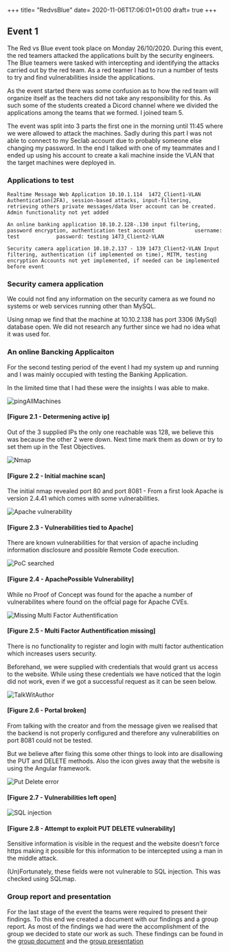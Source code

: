 +++
title= "RedvsBlue"
date= 2020-11-06T17:06:01+01:00
draft= true
+++

## Event 1
The  Red vs Blue event took place on Monday 26/10/2020. During this event, the red teamers attacked the applications built by the security engineers. The Blue teamers were tasked with intercepting and identifying the attacks carried out by the red team. As a red teamer I had to run a number of tests to try and find vulnerabilities inside the applications.

As the event started there was some confusion as to how the red team will organize itself as the teachers did not take any responsibility for this. As such some of the students created a Dicord  channel where we divided the applications among the teams that we formed. I joined team 5.

The event was split into 3 parts the first one in the morning until 11:45 where we were allowed to attack the machines. Sadly during this part I was not able to connect to my Seclab account due to probably someone else changing my password. In the end I talked with one of my teammates and I ended up using his account to create a kali machine inside the VLAN that the target machines were deployed in.

### Applications to test

`Realtime Message Web Application
10.10.1.114 
1472_Client1-VLAN
Authentication(2FA), session-based attacks, input-filtering, retrieving others private messages/data
User account can be created. Admin functionality not yet added`


`An online banking application
10.10.2.128-.130
input filtering, password encryption, authentication
test account             username: test            password: testing
1473_Client2-VLAN`

`Security camera application
10.10.2.137 - 139
1473_Client2-VLAN
Input filtering, authentication (if implemented on time), MITM, testing encryption
Accounts not yet implemented, if needed can be implemented before event`


### Security camera application

We could not find any information on the security camera as we found no systems or web services running other than MySQL.

Using nmap we find that the machine at  10.10.2.138 has port 3306 (MySql) database open. We did not research any further since we had no idea what it was used for.


### An online Bancking Applicaiton 

For the second testing period of the event I had my system up and running and I was mainly occupied with testing the Banking Application.

In the limited time that I had these were the insights I was able to make.


![pingAllMachines](/RedvsBlue//pingAllMachines.png)
#### [Figure 2.1 - Determening active ip] 

Out of the 3 supplied IPs the only one reachable was 128, we believe this was because the other 2 were down. Next time mark them as down or try to set them up in the Test Objectives.

![Nmap](/RedvsBlue//NmapScan.png?style=centerme)
#### [Figure 2.2 - Initial machine scan] 

 The initial nmap revealed port 80 and port 8081 - From a first look Apache is version  2.4.41 which comes with some vulnerabilities.

![Apache vulnerability](/RedvsBlue//VulnerabilityforApacheServer.png?style=centerme)
#### [Figure 2.3 - Vulnerabilities tied to Apache] 

There are known vulnerabilities for that version of apache including information disclosure and possible Remote Code execution. 

![PoC searched](/RedvsBlue/PossibleVulnerability.png?style=centerme)
#### [Figure 2.4 - ApachePossible Vulnerability] 

While no Proof of Concept was found for the apache a number of vulnerabilites where found on the offcial page for Apache CVEs.

![Missing Multi Factor Authentification](/RedvsBlue/MultiFactorBroken.png?style=centerme)
#### [Figure 2.5 - Multi Factor Authentification missing] 

There is no functionality to register and login with multi factor authentication which increases users security.

Beforehand, we were supplied with credentials that would grant us access to the website.
While using these credentials we have noticed that the login did not work, even if we got a successful request as it can be seen below.


![TalkWitAuthor](/RedvsBlue/MultiFactorBroken_TalkedWithAuthor.png?style=centerme)
#### [Figure 2.6 - Portal broken] 

From talking with the creator and from the message given we realised that the backend is not properly configured and therefore any vulnerabilities on port 8081 could not be tested. 

But we believe after fixing this some other things to look into are disallowing the PUT and DELETE methods. Also the icon gives away that the website is using the Angular framework.

![Put Delete error](/RedvsBlue/NiktoVulnerabilitiesPutDelete.png?style=centerme)
#### [Figure 2.7 - Vulnerabilities left open] 

![SQL injection](/RedvsBlue/SQLInjection.png?style=centerme)
#### [Figure 2.8 - Attempt to exploit PUT DELETE vulnerability] 

Sensitive information is visible in the  request and the website doesn’t force https making it possible for this information to be intercepted using a man in the middle attack. 

(Un)Fortunately, these fields were not vulnerable to SQL injection. This was checked using SQLmap. 


### Group report and presentation

For the last stage of the event the teams were required to present their findings. To this end we created a document with our findings and a group report. As most of the findings we had were the accomplishment of the group we decided to state our work as such. These findings can be found in the [group document](https://docs.google.com/document/d/1rLfha397ISHSdsXsOmb3bVRcS5ejauKUF-q4mHzbsIg/edit#) and the [group presentation](https://docs.google.com/presentation/d/1e0r3fgg7E5uUCzh1KgLpszqBzHL6_j9aalGyg7PmM0k/edit#slide=id.ga50b1d7492_6_2)





